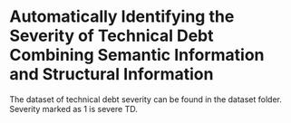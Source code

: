 # Automatically Identifying the Severity of Technical Debt Combining Semantic Information and Structural Information

The dataset of technical debt severity can be found in the dataset folder. Severity marked as 1 is severe TD.